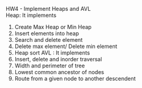 HW4 - Implement Heaps and AVL \
Heap: It implements
1. Create Max Heap or Min Heap
2. Insert elements into heap
3. Search and delete element
4. Delete max element/ Delete min element
5. Heap sort
AVL : It implements
1. Insert, delete and inorder traversal
2. Width and perimeter of tree
3. Lowest common ancestor of nodes
4. Route from a given node to another descendent

